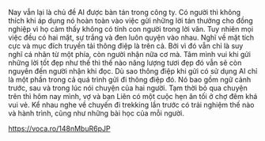 Nay vẫn lại là chủ đề AI được bàn tán trong công ty. Có người thì không thích khi áp dụng nó hoàn toàn vào việc gửi những lời tán thưởng cho đồng nghiệp vì họ cảm thấy không có tính con người trong lời văn.
Tuy nhiên mọi việc đều có hai mặt, sự trắng và đen luôn quyện vào nhau. Nghĩ về mặt tích cực và mục đích truyền tải thông điệp là trên cả. Bởi vì đó vẫn chỉ là suy nghĩ cá nhân từ một phía, còn người nhận nữa cơ mà.
Tâm mình vui khi gửi những lời tốt đẹp như thế thì thế nào năng lượng tươi đẹp đó vẫn sẽ còn nguyên đến người nhận khi đọc. Dù sao thông điệp khi gửi có sử dụng AI chỉ là một phần trong cả quá trình gửi đi thông điệp đó.
Nó bao gồm ngữ cảnh trước, sau và trong lúc nói chuyện của hai người.
Tạm thời bỏ qua chuyện trên thì hôm nay mình, vợ và bạn Liên có một cuộc hẹn ăn tối ở chợ đêm khá vui vẻ. Kể nhau nghe về chuyến đi trekking lần trước có trải nghiệm thế nào và hành trình, cũng như những bài học của mỗi người.


https://voca.ro/148nMbuR6pJP
